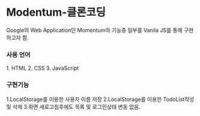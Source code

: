# Modentum-클론코딩
Google의 Web Application인 Momentum의 기능중 일부를 Vanila JS를 통해 구현하고자 함. 

<h3>사용 언어</h3>
1. HTML
2. CSS
3. JavaScript

<h3>구현기능</h3>
1.LocalStorage를 이용한 사용자 이름 저장
2.LocalStorage를 이용한 TodoList작성 및 삭제
3.화면 새로고침후에도 목록 및 로그인상태 변동 없음.
